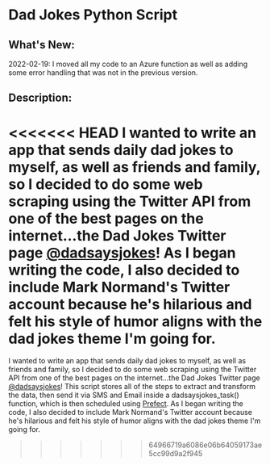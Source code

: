 # Dad Jokes Python Script

## What's New:
2022-02-19: I moved all my code to an Azure function as well as adding some error handling that was not in the previous version.

## Description:
<<<<<<< HEAD
I wanted to write an app that sends daily dad jokes to myself, as well as friends and family, so I decided to do some web scraping using the Twitter API from one of the best pages on the internet...the Dad Jokes Twitter page [@dadsaysjokes](https://twitter.com/Dadsaysjokes)! As I began writing the code, I also decided to include Mark Normand's Twitter account because he's hilarious and felt his style of humor aligns with the dad jokes theme I'm going for.
=======
I wanted to write an app that sends daily dad jokes to myself, as well as friends and family, so I decided to do some web scraping using the Twitter API from one of the best pages on the internet...the Dad Jokes Twitter page [@dadsaysjokes](https://twitter.com/Dadsaysjokes)! This script stores all of the steps to extract and transform the data, then send it via SMS and Email inside a dadsaysjokes_task() function, which is then scheduled using [Prefect](https://www.prefect.io). As I began writing the code, I also decided to include Mark Normand's Twitter account because he's hilarious and felt his style of humor aligns with the dad jokes theme I'm going for.
>>>>>>> 64966719a6086e06b64059173ae5cc99d9a2f945
